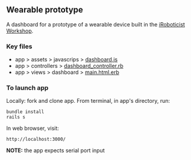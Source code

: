 ## Wearable prototype

A dashboard for a prototype of a wearable device built in the [iRoboticist Workshop](http://workshop.iroboticist.com/).

### Key files

- app > assets > javascrips > [dashboard.js](../../blob/master/app/assets/javascripts/dashboard.js)
- app > controllers > [dashboard_controller.rb](../../blob/master/app/controllers/dashboard_controller.rb)
- app > views > dashboard > [main.html.erb](../../blob/master/app/views/dashboard/main.html.erb)

### To launch app

Locally: fork and clone app. From terminal, in app's directory, run:

    bundle install
    rails s

In web browser, visit:

    http://localhost:3000/

__NOTE:__ the app expects serial port input